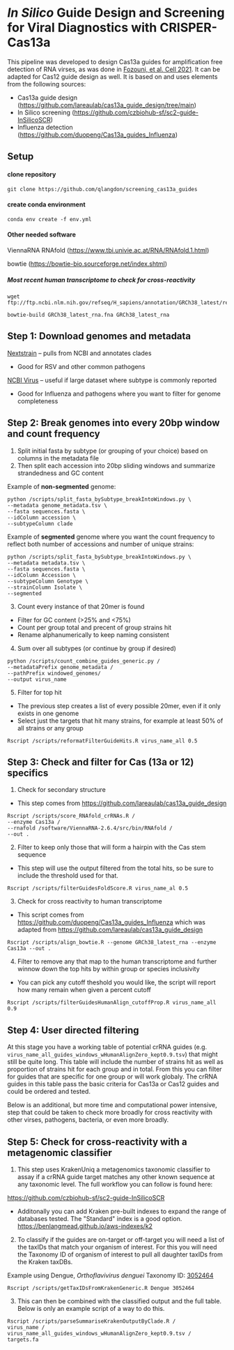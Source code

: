 # *In Silico* Guide Design and Screening for Viral Diagnostics with CRISPER-Cas13a

This pipeline was developed to design Cas13a guides for amplification free detection of RNA virses, as was done in [Fozouni, et al. Cell 2021]([10.1016/j.cell.2020.12.001](https://doi.org/10.1016/j.cell.2020.12.001)).  It can be adapted for Cas12 guide design as well. It is based on and uses elements from the following sources:

- Cas13a guide design (https://github.com/lareaulab/cas13a_guide_design/tree/main)
- In Silico screening (https://github.com/czbiohub-sf/sc2-guide-InSilicoSCR)
- Influenza detection (https://github.com/duopeng/Cas13a_guides_Influenza)


## Setup

#### clone repository
```shell
git clone https://github.com/qlangdon/screening_cas13a_guides
```

#### create conda environment
```shell
conda env create -f env.yml
```

#### Other needed software

ViennaRNA RNAfold (https://www.tbi.univie.ac.at/RNA/RNAfold.1.html)

bowtie (https://bowtie-bio.sourceforge.net/index.shtml)

##### Most recent human transcriptome to check for cross-reactivity
```
wget ftp://ftp.ncbi.nlm.nih.gov/refseq/H_sapiens/annotation/GRCh38_latest/refseq_identifiers/GRCh38_latest_rna.fna.gz

bowtie-build GRCh38_latest_rna.fna GRCh38_latest_rna
```


## Step 1: Download genomes and metadata

[Nextstrain](https://nextstrain.org/) – pulls from NCBI and annotates clades
- Good for RSV and other common pathogens

[NCBI Virus](https://www.ncbi.nlm.nih.gov/labs/virus/vssi/#/find-data/virus) – useful if large dataset where subtype is commonly reported
- Good for Influenza and pathogens where you want to filter for genome completeness

## Step 2: Break genomes into every 20bp window and count frequency

1. Split initial fasta by subtype (or grouping of your choice) based on columns in the metadata file
2. Then split each accession into 20bp sliding windows and summarize strandedness and GC content

Example of **non-segmented** genome:
```shell
python /scripts/split_fasta_bySubtype_breakIntoWindows.py \
--metadata genome_metadata.tsv \
--fasta sequences.fasta \
--idColumn accession \
--subtypeColumn clade
```

Example of **segmented** genome where you want the count frequency to reflect both number of accessions and number of unique strains:
```shell
python /scripts/split_fasta_bySubtype_breakIntoWindows.py \
--metadata metadata.tsv \
--fasta sequences.fasta \
--idColumn Accession \
--subtypeColumn Genotype \
--strainColumn Isolate \
--segmented
```

3. Count every instance of that 20mer is found
- Filter for GC content (>25% and <75%)
- Count per group total and precent of group strains hit
- Rename alphanumerically to keep naming consistent

4. Sum over all subtypes (or continue by group if desired)
```shell
python /scripts/count_combine_guides_generic.py /
--metadataPrefix genome_metadata /
--pathPrefix windowed_genomes/ 
--output virus_name
```

5. Filter for top hit
- The previous step creates a list of every possible 20mer, even if it only exists in one genome
- Select just the targets that hit many strains, for example at least 50% of all strains or any group
```shell
Rscript /scripts/reformatFilterGuideHits.R virus_name_all 0.5
```

## Step 3: Check and filter for Cas (13a or 12) specifics 

1. Check for secondary structure
- This step comes from https://github.com/lareaulab/cas13a_guide_design 

```
Rscript /scripts/score_RNAfold_crRNAs.R /
--enzyme Cas13a /
--rnafold /software/ViennaRNA-2.6.4/src/bin/RNAfold /
--out .
```

2. Filter to keep only those that will form a hairpin with the Cas stem sequence
- This step will use the output filtered from the total hits, so be sure to include the threshold used for that.
```
Rscript /scripts/filterGuidesFoldScore.R virus_name_al 0.5
```

3. Check for cross reactivity to human transcriptome
- This script comes from https://github.com/duopeng/Cas13a_guides_Influenza which was adapted from https://github.com/lareaulab/cas13a_guide_design
```
Rscript /scripts/align_bowtie.R --genome GRCh38_latest_rna --enzyme Cas13a --out .
```

4. Filter to remove any that map to the human transcriptome and further winnow down the top hits by within group or species inclusivity
- You can pick any cutoff theshold you would like, the script will report how many remain when given a percent cutoff
```
Rscript /scripts/filterGuidesHumanAlign_cutoffProp.R virus_name_all 0.9
```

## Step 4: User directed filtering

At this stage you have a working table  of potential crRNA guides (e.g. `virus_name_all_guides_windows_wHumanAlignZero_kept0.9.tsv`) that might still be quite long. This table will include the number of strains hit as well as proportion of strains hit for each group and in total. From this you can filter for guides that are specific for one group or will work globaly. The crRNA guides in this table pass the basic criteria for Cas13a or Cas12 guides and could be ordered and tested. 

Below is an additional, but more time and computational power intensive, step that could be taken to check more broadly for cross reactivity with other virses, pathogens, bacteria, or even more broadly. 

## Step 5: Check for cross-reactivity with a metagenomic classifier

1. This step uses KrakenUniq a metagenomics taxonomic classifier to assay if a crRNA guide target matches any other known sequence at any taxonomic level. The full workflow you can follow is found here:

https://github.com/czbiohub-sf/sc2-guide-InSilicoSCR

- Additonally you can add Kraken pre-built indexes to expand the range of databases tested. The "Standard" index is a good option. 
https://benlangmead.github.io/aws-indexes/k2

2. To classify if the guides are on-target or off-target you will need a list of the taxIDs that match your organism of interest. For this you will need the Taxonomy ID of  organism of interest to pull all daughter taxIDs from the Kraken taxDBs.
 
Example using Dengue, *Orthoflavivirus denguei* Taxonomy ID: [3052464](https://www.ncbi.nlm.nih.gov/Taxonomy/Browser/wwwtax.cgi?mode=Info&id=3052464&lvl=3&lin=f&keep=1&srchmode=1&unlock)
```
Rscript /scripts/getTaxIDsFromKrakenGeneric.R Dengue 3052464
```

3. This can then be combined with the classified output and the full table. Below is only an example script of a way to do this.
```
Rscript /scripts/parseSummariseKrakenOutputByClade.R /
virus_name /
virus_name_all_guides_windows_wHumanAlignZero_kept0.9.tsv /
targets.fa
```















